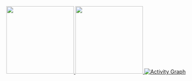 <div align="center">
  <a href="https://github.com/Backendeng">
    <img height="180em" src="https://github-readme-stats.vercel.app/api?username=Backendeng&show_icons=true&theme=dark&include_all_commits=true&count_private=true"/>
   <img height="180em" src="https://github-readme-stats.vercel.app/api/top-langs/?username=Backendeng&layout=compact&langs_count=10&theme=dark"/>
   <img alt="Activity Graph" src="https://github-readme-activity-graph.cyclic.app/graph?username=Backendeng&theme=react-dark&hide_border=true" />
  </a>
</div>
